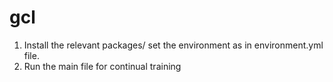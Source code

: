 # gcl
1. Install the relevant packages/ set the environment as in environment.yml file.
2. Run the main file for continual training